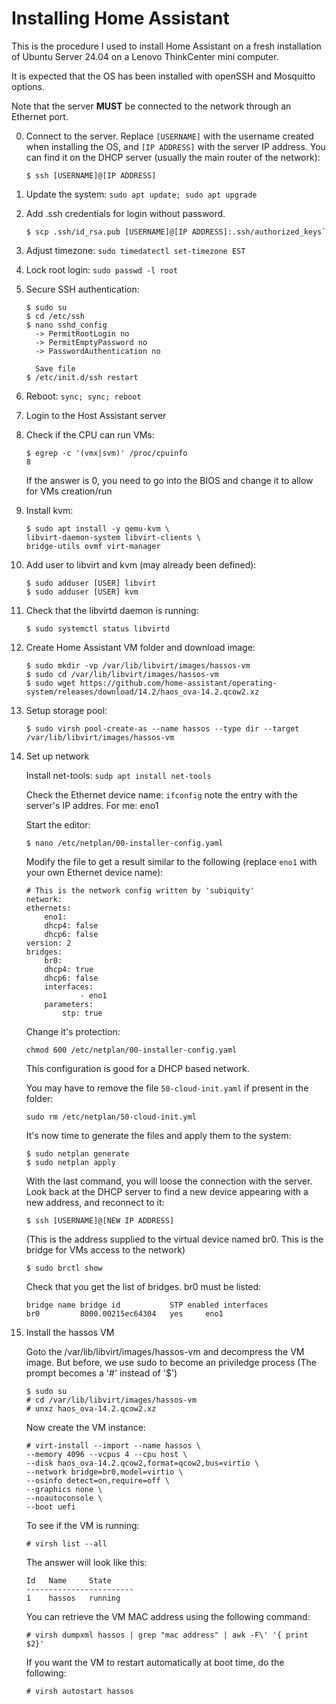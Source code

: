 # Installing Home Assistant 

This is the procedure I used to install Home Assistant on a fresh installation of Ubuntu Server 24.04 on a Lenovo ThinkCenter mini computer.

It is expected that the OS has been installed with openSSH and Mosquitto options.

Note that the server **MUST** be connected to the network through an Ethernet port.

0. Connect to the server. Replace `[USERNAME]` with the username created when installing the OS, and `[IP ADDRESS]` with the server IP address. You can find it on the DHCP server (usually the main router of the network):

    ```
    $ ssh [USERNAME]@[IP ADDRESS]
    ```

1. Update the system: `sudo apt update; sudo apt upgrade`

2. Add .ssh credentials for login without password. 

   ```
   $ scp .ssh/id_rsa.pub [USERNAME]@[IP ADDRESS]:.ssh/authorized_keys`
   ```

3. Adjust timezone: `sudo timedatectl set-timezone EST`

4. Lock root login: `sudo passwd -l root`

5. Secure SSH authentication:

    ```
    $ sudo su
    $ cd /etc/ssh
    $ nano sshd_config
      -> PermitRootLogin no
      -> PermitEmptyPassword no
      -> PasswordAuthentication no

      Save file
    $ /etc/init.d/ssh restart
    ```

6. Reboot: `sync; sync; reboot`

7. Login to the Host Assistant server

8. Check if the CPU can run VMs:

    ```
    $ egrep -c '(vmx|svm)' /proc/cpuinfo
    8
    ```

    If the answer is 0, you need to go into the BIOS and change it to allow for VMs creation/run

9. Install kvm:

   ```
   $ sudo apt install -y qemu-kvm \
   libvirt-daemon-system libvirt-clients \
   bridge-utils ovmf virt-manager
   ```
10. Add user to libvirt and kvm (may already been defined):

    ```
    $ sudo adduser [USER] libvirt
    $ sudo adduser [USER] kvm

11. Check that the libvirtd daemon is running:

    ```
    $ sudo systemctl status libvirtd
    ```

12. Create Home Assistant VM folder and download image:

    ```
    $ sudo mkdir -vp /var/lib/libvirt/images/hassos-vm 
    $ sudo cd /var/lib/libvirt/images/hassos-vm
    $ sudo wget https://github.com/home-assistant/operating-system/releases/download/14.2/haos_ova-14.2.qcow2.xz
    ```

13. Setup storage pool:

    ```
    $ sudo virsh pool-create-as --name hassos --type dir --target /var/lib/libvirt/images/hassos-vm
    ```
14. Set up network

    Install net-tools: `sudp apt install net-tools`

    Check the Ethernet device name: `ifconfig` note the entry with the server's IP addres. For me: eno1

    Start the editor:

    ```$ nano /etc/netplan/00-installer-config.yaml```

    Modify the file to get a result similar to the following (replace `eno1` with your own Ethernet device name):

    ```
    # This is the network config written by 'subiquity'
    network:
    ethernets:
        eno1:
        dhcp4: false
        dhcp6: false
    version: 2
    bridges:
        br0:
        dhcp4: true
        dhcp6: false
        interfaces:
                - eno1
        parameters:
            stp: true
    ```

    Change it's protection:

    ```
    chmod 600 /etc/netplan/00-installer-config.yaml
    ```

    This configuration is good for a DHCP based network.

    You may have to remove the file `50-cloud-init.yaml` if present in the folder:

    ```
    sudo rm /etc/netplan/50-cloud-init.yml
    ```

    It's now time to generate the files and apply them to the system:

    ```
    $ sudo netplan generate
    $ sudo netplan apply
    ```

    With the last command, you will loose the connection with the server. Look back at the DHCP server to find a new device appearing with a new address, and reconnect to it:

    ```
    $ ssh [USERNAME]@[NEW IP ADDRESS]
    ```

    (This is the address supplied to the virtual device named br0. This is the bridge for VMs access to the network)

    ```
    $ sudo brctl show
    ```

    Check that you get the list of bridges. br0 must be listed:

    ```
    bridge name	bridge id			STP enabled	interfaces
    br0			8000.00215ec64304	yes		eno1
    ```

15. Install the hassos VM

    Goto the /var/lib/libvirt/images/hassos-vm and decompress the VM image. But before, we use sudo to become an priviledge process (The prompt becomes a '#' instead of '$')

    ```
    $ sudo su
    # cd /var/lib/libvirt/images/hassos-vm
    # unxz haos_ova-14.2.qcow2.xz
    ```

    Now create the VM instance:

    ```
    # virt-install --import --name hassos \
    --memory 4096 --vcpus 4 --cpu host \
    --disk haos_ova-14.2.qcow2,format=qcow2,bus=virtio \
    --network bridge=br0,model=virtio \
    --osinfo detect=on,require=off \
    --graphics none \
    --noautoconsole \
    --boot uefi
    ```

    To see if the VM is running:

    ```
    # virsh list --all
    ```

    The answer will look like this:

    ```
    Id   Name     State
    ------------------------
    1    hassos   running
    ```

    You can retrieve the VM MAC address using the following command:

    ```
    # virsh dumpxml hassos | grep "mac address" | awk -F\' '{ print $2}'
    ```

    If you want the VM to restart automatically at boot time, do the following:

    ```
    # virsh autostart hassos
    ```

